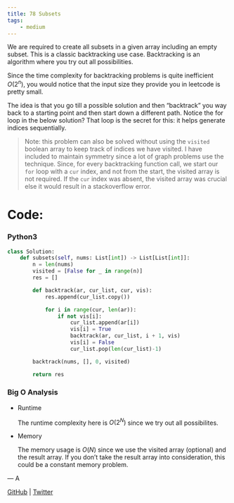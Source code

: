 ```yaml
---
title: 78 Subsets
tags:
    - medium
---
```




We are required to create all subsets in a given array including an empty subset.  This is a classic backtracking use case. Backtracking is an algorithm where you try out all possibilities. 

Since the time complexity for backtracking problems is quite inefficient $O(2^n)$, you would notice that the input size they provide you in leetcode is pretty small.

The idea is that you go till a possible solution and then “backtrack” you way back to a starting point and then start down a different path. Notice the for loop in the below solution? That loop is the secret for this: it helps generate indices sequentially.

> Note: this problem can also be solved without using the `visited` boolean array to keep track of indices we have visited. I have included to maintain symmetry since a lot of graph  problems use the technique.
Since, for every backtracking function call, we start our `for` loop with a `cur` index, and not from the start, the visited array is not required.
If the `cur` index was absent, the visited array was crucial else it would result in a stackoverflow error.
> 

# Code:

### Python3

```python
class Solution:
    def subsets(self, nums: List[int]) -> List[List[int]]:
        n = len(nums)
        visited = [False for _ in range(n)]
        res = []

        def backtrack(ar, cur_list, cur, vis):
            res.append(cur_list.copy())

            for i in range(cur, len(ar)):
                if not vis[i]:
                    cur_list.append(ar[i])
                    vis[i] = True
                    backtrack(ar, cur_list, i + 1, vis)
                    vis[i] = False
                    cur_list.pop(len(cur_list)-1)

        backtrack(nums, [], 0, visited)

        return res
```

### Big O Analysis

- Runtime
    
    The runtime complexity here is $O(2^N)$ since we try out all possibilites.
    
- Memory
    
    The memory usage is  $O (N)$  since we use the visited array (optional) and the result array. If you don’t take the result array into consideration, this could be a constant memory problem.
    

— A

[GitHub](https://github.com/AtharvaKamble) | [Twitter](https://twitter.com/AtharvaKamble07)